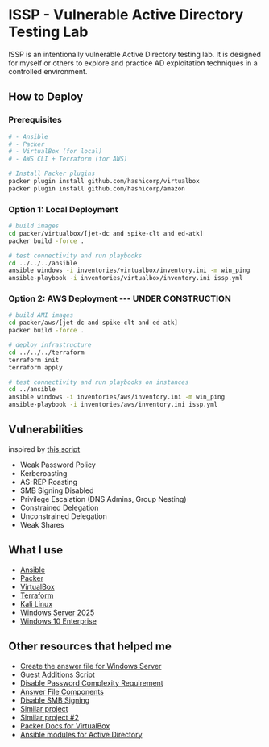 # ISSP - Vulnerable Active Directory Testing Lab

ISSP is an intentionally vulnerable Active Directory testing lab. It is designed for myself or others to explore and practice AD exploitation techniques in a controlled environment.

## How to Deploy
### Prerequisites
```bash
# - Ansible
# - Packer
# - VirtualBox (for local) 
# - AWS CLI + Terraform (for AWS)

# Install Packer plugins
packer plugin install github.com/hashicorp/virtualbox
packer plugin install github.com/hashicorp/amazon
```

### Option 1: Local Deployment

```bash
# build images
cd packer/virtualbox/[jet-dc and spike-clt and ed-atk]
packer build -force .

# test connectivity and run playbooks
cd ../../../ansible
ansible windows -i inventories/virtualbox/inventory.ini -m win_ping
ansible-playbook -i inventories/virtualbox/inventory.ini issp.yml
```

### Option 2: AWS Deployment --- UNDER CONSTRUCTION

```bash
# build AMI images
cd packer/aws/[jet-dc and spike-clt and ed-atk]
packer build -force .

# deploy infrastructure
cd ../../../terraform
terraform init
terraform apply

# test connectivity and run playbooks on instances
cd ../ansible
ansible windows -i inventories/aws/inventory.ini -m win_ping
ansible-playbook -i inventories/aws/inventory.ini issp.yml
```

## Vulnerabilities
inspired by [this script](https://github.com/safebuffer/vulnerable-AD)
- Weak Password Policy
- Kerberoasting
- AS-REP Roasting 
- SMB Signing Disabled
- Privilege Escalation (DNS Admins, Group Nesting)
- Constrained Delegation
- Unconstrained Delegation
- Weak Shares

## What I use
- [Ansible](https://www.ansible.com/)
- [Packer](https://developer.hashicorp.com/packer)
- [VirtualBox](https://www.virtualbox.org/)
- [Terraform](https://developer.hashicorp.com/terraform)
- [Kali Linux](https://www.kali.org/)
- [Windows Server 2025](https://www.microsoft.com/en-us/evalcenter/evaluate-windows-server-2025)
- [Windows 10 Enterprise](https://www.microsoft.com/en-us/evalcenter/evaluate-windows-10-enterprise)

## Other resources that helped me
- [Create the answer file for Windows Server](https://github.com/chef/bento/blob/main/packer_templates/win_answer_files/2025/Autounattend.xml)
- [Guest Additions Script](https://github.com/eaksel/packer-Win2022/blob/main/scripts/virtualbox-guest-additions.ps1)
- [Disable Password Complexity Requirement](https://www.windows-commandline.com/net-accounts-command/)
- [Answer File Components](https://learn.microsoft.com/en-us/windows-hardware/customize/desktop/unattend/components-b-unattend)
- [Disable SMB Signing](https://umatechnology.org/how-to-disable-smb-signing-by-default-on-windows-11/)
- [Similar project](https://github.com/dteslya/win-iac-lab)
- [Similar project #2](https://github.com/blink-zero/ansible-ad-lab)
- [Packer Docs for VirtualBox](https://developer.hashicorp.com/packer/integrations/hashicorp/virtualbox/latest/components/builder/iso)
- [Ansible modules for Active Directory](https://galaxy.ansible.com/ui/repo/published/microsoft/ad/docs/?extIdCarryOver=true&sc_cid=701f2000001OH7YAAW)
